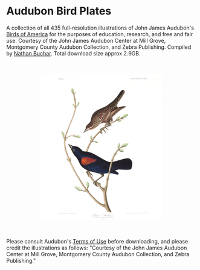 # Audubon Bird Plates

A collection of all 435 full-resolution illustrations of John James Audubon's [Birds of America](https://www.audubon.org/birds-of-america) for the purposes of education, research, and free and fair use. Courtesy of the John James Audubon Center at Mill Grove, Montgomery County Audubon Collection, and Zebra Publishing. Compiled by [Nathan Buchar](https://nathanbuchar.com). Total download size approx 2.9GB.

<br />
<p align="center">
  <img src="./plates/400-435/plate-420-prairie-starling.jpg" alt="Plate 420 - Prairie Starling" width=320>
</p>
<br />

Please consult Audubon's [Terms of Use](https://www.audubon.org/terms-use) before downloading, and please credit the illustrations as follows: "Courtesy of the John James Audubon Center at Mill Grove, Montgomery County Audubon Collection, and Zebra Publishing."
